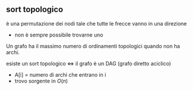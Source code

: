 ## sort topologico 
è una permutazione dei nodi tale che tutte le frecce vanno in una direzione
- non è sempre possibile trovarne uno

Un grafo ha il massimo numero di ordinamenti topologici quando non ha archi.

esiste un sort topologico $\iff$ il grafo è un DAG (grafo diretto aciclico)

- A[i] = numero di archi che entrano in i
- trovo sorgente in $O(n)$

